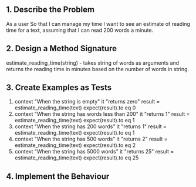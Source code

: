 ## 1. Describe the Problem 
As a user
So that I can manage my time
I want to see an estimate of reading time for a text, assuming that I can read 200 words a minute.

## 2. Design a Method Signature 
estimate_reading_time(string) - takes string of words 
as arguments and returns the reading time in minutes based on the number of words in string.

## 3. Create Examples as Tests
1. context "When the string is empty"
    it "returns zero" 
    result =  estimate_reading_time(text)
     expect(result).to eq 0
2. context "When the string has words less than 200"
    it "returns 1" 
    result =  estimate_reading_time(text)
     expect(result).to eq 1
3. context "When the string has 200 words"
    it "returns 1" 
    result =  estimate_reading_time(text)
     expect(result).to eq 1
4. context "When the string has 500 words"
    it "returns 2" 
    result =  estimate_reading_time(text)
     expect(result).to eq 2
5. context "When the string has 5000 words"
    it "returns 25" 
    result =  estimate_reading_time(text)
     expect(result).to eq 25



## 4. Implement the Behaviour 
